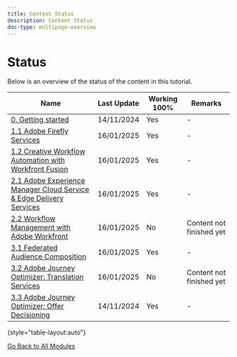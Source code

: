```yaml
---
title: Content Status
description: Content Status
doc-type: multipage-overview
---
```

# Status

Below is an overview of the status of the content in this tutorial.

| Name                   | Last Update | Working 100% | Remarks |
| ---------------------- | ------------ | ------------ |------------ |
| [0. Getting started](./modules/getting-started/gettingstarted/getting-started.md) | 14/11/2024  | Yes         | - |
| [1.1 Adobe Firefly Services](./modules/creative-cloud/module1.1/firefly-services.md) | 16/01/2025  | Yes         | - |
| [1.2 Creative Workflow Automation with Workfront Fusion](./modules/creative-cloud/module1.2/automation.md) | 16/01/2025  | Yes         | - |
| [2.1 Adobe Experience Manager Cloud Service & Edge Delivery Services](./modules/csc/module2.1/aemcs.md) | 16/01/2025  | Yes         | - |
| [2.2 Workflow Management with Adobe Workfront](./modules/csc/module2.2/workfront.md) | 16/01/2025  | No         | Content not finished yet |
| [3.1 Federated Audience Composition](./modules/uce/module3.1/fac.md) | 16/01/2025  | Yes         | - |
| [3.2 Adobe Journey Optimizer: Translation Services](./modules/uce/module3.2/ajotranslationsvcs.md) | 16/01/2025  | No         | Content not finished yet |
| [3.3 Adobe Journey Optimizer: Offer Decisioning](./modules/uce/module3.3/offer-decisioning.md) | 14/11/2024  | Yes         | - |

{style="table-layout:auto"}

[Go Back to All Modules](./overview.md)
